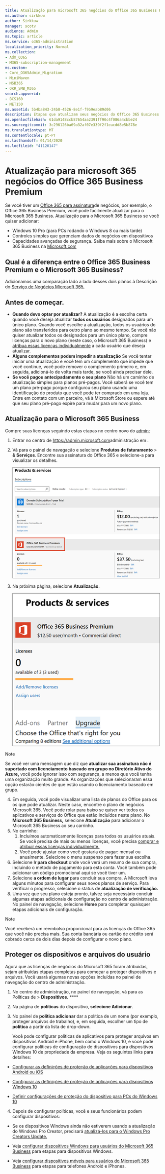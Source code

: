 ```yaml
---
title: Atualização para microsoft 365 negócios do Office 365 Business Premium
ms.author: sirkkuw
author: Sirkkuw
manager: scotv
audience: Admin
ms.topic: article
ms.service: o365-administration
localization_priority: Normal
ms.collection:
- Adm_O365
- M365-subscription-management
ms.custom:
- Core_O365Admin_Migration
- MiniMaven
- MSB365
- OKR_SMB_M365
search.appverid:
- BCS160
- MET150
ms.assetid: 5b4ba843-24b8-4526-8e1f-f9b9eab89d06
description: Etapas que atualizam seus negócios do Office 365 Business Premium para o Microsoft 365 Business.
ms.openlocfilehash: 61da9148ccb87654aa2391ff90c4f086a4cbbe24
ms.sourcegitcommit: 3c296126ba69a32af07e339f2f1eacdd8e5b878e
ms.translationtype: MT
ms.contentlocale: pt-PT
ms.lasthandoff: 01/14/2020
ms.locfileid: "41120147"
---
```

# <a name="upgrade-to-microsoft-365-business-from-office-365-business-premium"></a>Atualização para microsoft 365 negócios do Office 365 Business Premium

Se você tiver um [Office 365 para assinatura](https://products.office.com/compare-all-microsoft-office-products-4-column?activetab=tab:primaryr2)de negócios, por exemplo, o Office 365 Business Premium, você pode facilmente atualizar para o Microsoft 365 Business. Atualização para o Microsoft 365 Business se você quiser adicionar: 
- Windows 10 Pro (para PCs rodando o Windows 8 ou mais tarde)
- Controles simples que gerenciam dados de negócios em dispositivos
- Capacidades avançadas de segurança.
Saiba mais sobre o Microsoft 365 Business na [Microsoft.com](https://www.microsoft.com/microsoft-365/business)

## <a name="whats-the-difference-between-office-365-business-premium-and-microsoft-365-business"></a>Qual é a diferença entre o Office 365 Business Premium e o Microsoft 365 Business?
Adicionamos uma comparação lado a lado desses dois planos à Descrição do [Serviço de Negócios Microsoft 365.](https://docs.microsoft.com/office365/servicedescriptions/microsoft-365-service-descriptions/microsoft-365-business-service-description) 

## <a name="before-you-get-started"></a>Antes de começar.

- **Quando devo optar por atualizar?** A atualização é a escolha certa quando você deseja atualizar **todos os usuários** designados para um único plano. Quando você escolhe a atualização, todos os usuários do plano são transferidos para outro plano ao mesmo tempo. Se você não quiser atualizar todos os designados para um único plano, compre licenças para o novo plano (neste caso, o Microsoft 365 Business) e [atribua essas licenças individualmente](https://docs.microsoft.com/office365/admin/manage/assign-licenses-to-users) a cada usuário que deseja atualizar. 
- **Alguns complementos podem impedir a atualização** Se você tentar iniciar uma atualização e você tem um complemento que impede que você continue, você pode remover o complemento primeiro e, em seguida, adicioná-lo de volta mais tarde, se você ainda precisar dele. 
- **Se você pagou antecipadamente o seu plano** Não há um caminho de atualização simples para planos pré-pagos. Você saberá se você tem um plano pré-pago porque configurou seu plano usando uma identificação do produto que você pode ter comprado em uma loja. Entre em contato com um parceiro, vá à Microsoft Store ou espere até que seu plano pré-pago expire para mudar para um novo plano.

## <a name="upgrade-to-microsoft-365-business"></a>Atualização para o Microsoft 365 Business
Compre suas licenças seguindo estas etapas no centro novo do [admin:](https://docs.microsoft.com/office365/admin/microsoft-365-admin-center-preview)
1. Entrar no centro de <a href="https://go.microsoft.com/fwlink/p/?linkid=837890" target="_blank">https://admin.microsoft.com</a>administração em .
2. Vá para o painel de navegação e selecione **Produtos de faturamento** \> **& Serviços**. Encontre sua assinatura do Office 365 e selecione-a para visualizar os detalhes. 

    ![Uma captura de tela mostra como encontrar e selecionar sua assinatura no centro de administração.](media/FindYourSubscription.png)

3. Na próxima página, selecione **Atualização**. 

      ![Uma captura de tela mostra onde selecionar a atualização no centro de administração.](media/SelectUpgrade.png)

  > [!NOTE]
  > Se você ver uma mensagem que diz que **atualizar sua assinatura não é suportado com licenciamento baseado em grupo no Diretório Ativo do Azure,** você pode ignorar isso com segurança, a menos que você tenha uma organização muito grande. As organizações que selecionaram essa opção estarão cientes de que estão usando o licenciamento baseado em grupo.

4. Em seguida, você pode visualizar uma lista de planos do Office para os os que pode atualizar. Neste caso, encontre o plano de negócios Microsoft 365. Você pode rolar para baixo se quiser ver todos os aplicativos e serviços do Office que estão incluídos neste plano. No **Microsoft 365 Business,** selecione **Atualização** para adicionar o Microsoft 365 Business ao seu carrinho.
5. No carrinho:
    1. Incluímos automaticamente licenças para todos os usuários atuais. Se você precisa de mais ou menos licenças, você precisa [comprar e atribuir essas licenças individualmente.](https://docs.microsoft.com/office365/admin/manage/assign-licenses-to-users)  
    2. Você pode ajustar como você gostaria de pagar: mensal ou anualmente. Selecione o menu suspenso para fazer sua escolha.
6. Selecione **Ir para checkout** onde você verá um resumo de sua compra, incluindo o método de pagamento para esta conta. Você também pode adicionar um código promocional aqui se você tiver um.
7. Selecione **a ordem de lugar** para concluir sua compra.
A Microsoft leva alguns minutos para configurar seus novos planos de serviço. Para verificar o progresso, selecione o status de **atualização de verificação.** 
1. Uma vez que seu plano esteja pronto, talvez seja necessário concluir algumas etapas adicionais de configuração no centro de administração. No painel de navegação, selecione **Home** para completar quaisquer etapas adicionais de configuração.

> [!NOTE]
> Você receberá um reembolso proporcional para as licenças do Office 365 que você não precisa mais. Sua conta bancária ou cartão de crédito será cobrado cerca de dois dias depois de configurar o novo plano.
  
## <a name="protect-user-devices-and-files"></a>Proteger os dispositivos e arquivos do usuário

Agora que as licenças de negócios do Microsoft 365 foram atribuídas, sejam atribuídas etapas completas para começar a proteger dispositivos e arquivos. Você usará algumas novas opções incluídas no painel de navegação do centro de administração.
  
1. No centro de administração, no painel de navegação, vá para as Políticas de \> **Dispositivos.** ****
    
2. Na página de **políticas** do dispositivo, **selecione Adicionar**.
    
3. No painel de **política adicionar** dar a política de um nome (por exemplo, proteger arquivos de trabalho), e, em seguida, escolher um tipo de **política** a partir da lista de drop-down. 
    
    Você pode configurar políticas de aplicativos para proteger arquivos em dispositivos Android e iPhone, bem como o Windows 10, e você pode configurar políticas de configuração de dispositivos para dispositivos Windows 10 de propriedade da empresa. Veja os seguintes links para detalhes:
    
  - [Configurar as definições de proteção de aplicações para dispositivos Android ou iOS](app-protection-settings-for-android-and-ios.md)
    
  - [Configurar as definições de proteção de aplicações para dispositivos Windows 10](protection-settings-for-windows-10-devices.md)
    
  - [Definir configurações de proteção do dispositivo para PCs do Windows 10](protection-settings-for-windows-10-pcs.md)
    
  
4. Depois de configurar políticas, você e seus funcionários podem configurar dispositivos:
    
  - Se os dispositivos Windows ainda não estiverem usando a atualização do Windows Pro Creator, precisará [atualizá-los para o Windows Pro Creators Update.](upgrade-to-windows-pro-creators-update.md)
    
  - Veja [configurar dispositivos Windows para usuários do Microsoft 365 Business](set-up-windows-devices.md) para etapas para dispositivos Windows. 
    
  - Veja [configurar dispositivos móveis para usuários do Microsoft 365 Business](set-up-mobile-devices.md) para etapas para telefones Android e iPhones. 
